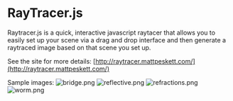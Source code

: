 # RayTracer.js #

Raytracer.js is a quick, interactive javascript raytacer that allows you to easily set up your scene via a drag and drop interface and then generate a raytraced image based on that scene you set up.

See the site for more details:
[http://raytracer.mattpeskett.com/](http://raytracer.mattpeskett.com/)


Sample images:
![bridge.png](https://bitbucket.org/repo/LE5ozK/images/1214232909-bridge.png)
![reflective.png](https://bitbucket.org/repo/LE5ozK/images/4093570934-reflective.png)
![refractions.png](https://bitbucket.org/repo/LE5ozK/images/1957268222-refractions.png)
![worm.png](https://bitbucket.org/repo/LE5ozK/images/3305023839-worm.png)